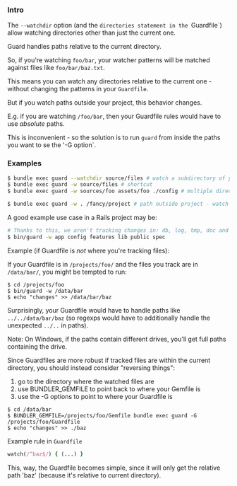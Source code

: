### Intro

The `--watchdir` option (and the `directories statement in the `Guardfile`) allow watching directories other than just the current one.

Guard handles paths relative to the current directory.

So, if you're watching `foo/bar`, your watcher patterns will be matched against files like `foo/bar/baz.txt`.

This means you can watch any directories relative to the current one - without changing the patterns in your `Guardfile`.

But if you watch paths outside your project, this behavior changes.

E.g. if you are watching `/foo/bar`, then your Guardfile rules would have to use *absolute* paths.

This is inconvenient - so the solution is to run `guard` from inside the paths you want to se the '-G option`.

### Examples

```bash
$ bundle exec guard --watchdir source/files # watch a subdirectory of your project
$ bundle exec guard -w source/files # shortcut
$ bundle exec guard -w sources/foo assets/foo ./config # multiple directories

$ bundle exec guard -w . /fancy/project # path outside project - watch out! (see info below)
```

A good example use case in a Rails project may be:

```bash
# Thanks to this, we aren't tracking changes in: db, log, tmp, doc and vendor
$ bin/guard -w app config features lib public spec
```

Example (if Guardfile is *not* where you're tracking files):

If your Guardfile is in `/projects/foo/` and the files you track are in
`/data/bar/`, you might be tempted to run:

```
$ cd /projects/foo
$ bin/guard -w /data/bar
$ echo "changes" >> /data/bar/baz
```

Surprisingly, your Guardfile would have to handle paths like
`../../data/bar/baz` (so regexps would have to additionally handle the
unexpected `../..` in paths).

Note: On Windows, if the paths contain different drives, you'll get full paths
containing the drive.

Since Guardfiles are more robust if tracked files are within the current
directory, you should instead consider "reversing things":
1. go to the directory where the watched files are
2. use BUNDLER_GEMFILE to point back to where your Gemfile is
3. use the -G options to point to where your Guardfile is


```
$ cd /data/bar
$ BUNDLER_GEMFILE=/projects/foo/Gemfile bundle exec guard -G /projects/foo/Guardfile
$ echo "changes" >> ./baz
```

Example rule in `Guardfile`
```ruby
watch(/^baz$/) { (...) }
```

This, way, the Guardfile becomes simple, since it will only get the relative
path 'baz' (because it's relative to current directory).
